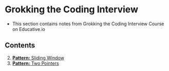 # Grokking the Coding Interview

- This section contains notes from Grokking the Coding Interview Course on Educative.io

## Contents

2. [**Pattern:** Sliding Window](./Patterns/Sliding_Window/index.md)
3. [**Pattern:** Two Pointers](Patterns/Two_Pointers/index.md)